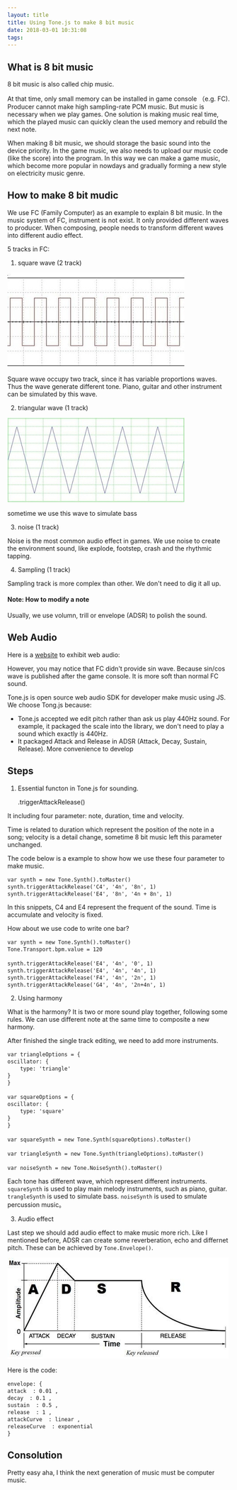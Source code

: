 ```yaml
---
layout: title
title: Using Tone.js to make 8 bit music
date: 2018-03-01 10:31:08
tags:
---
```


## What is 8 bit music
8 bit music is also called chip music.

At that time, only small memory can be installed in game console （e.g. FC). Producer cannot make high sampling-rate PCM music. But music is necessary when we play games. One solution is making music real time, which the played music can quickly clean the used memory and rebuild the next note. 

When making 8 bit music, we should storage the basic sound into the device priority. In the game music, we also needs to upload our music code (like the score) into the program. In this way we can make a game music, which become more popular in nowdays and gradually forming a new style on electricity music genre.

## How to make 8 bit mudic

We use FC (Family Computer) as an example to explain 8 bit music. In the music system of FC, instrument is not exist. It only provided different waves to producer. When composing, people needs to transform different waves into different audio effect.

5 tracks in FC:

1. square wave (2 track)

![](../_image/Using-Tone-js-to-make-8-bit-music/square-wave.jpg)

Square wave occupy two track, since it has variable proportions waves. Thus the wave generate different tone. Piano, guitar and other instrument can be simulated by this wave.  

2. triangular wave (1 track)

![](../_image/Using-Tone-js-to-make-8-bit-music/triangular-wave.jpg)

sometime we use this wave to simulate bass

3. noise (1 track)

Noise is the most common audio effect in games. We use noise to create the environment sound, like explode, footstep, crash and the rhythmic tapping.

4. Sampling (1 track)

Sampling track is more complex than other. We don't need to dig it all up. 

#### Note: How to modify a note

Usually, we use volumn, trill or envelope (ADSR) to polish the sound. 

## Web Audio

Here is a [website](https://codepen.io/anon/embed/LxJEaj?slug-hash=LxJEaj&default-tab=result&height=300&theme-id=0&embed-version=2&user=anon) to exhibit web audio: 

However, you may notice that FC didn't provide sin wave. Because sin/cos wave is published after the game console. It is more soft than normal FC sound. 

Tone.js is open source web audio SDK for developer make music using JS. We choose Tong.js because:

+ Tone.js accepted we edit pitch rather than ask us play 440Hz sound. For example, it packaged the scale into the library, we don't need to play a sound which exactly is 440Hz.
+ It packaged Attack and Release in ADSR (Attack, Decay, Sustain, Release). More convenience to develop 

## Steps

1. Essential functon in Tone.js for sounding.

    .triggerAttackRelease()

It including four parameter: note, duration, time and velocity.

Time is related to duration which represent the position of the note in a song; velocity is a detail change, sometime 8 bit music left this parameter unchanged.

The code below is a example to show how we use these four parameter to make music.

    var synth = new Tone.Synth().toMaster()
    synth.triggerAttackRelease('C4', '4n', '8n', 1)
    synth.triggerAttackRelease('E4', '8n', '4n + 8n', 1)

In this snippets, C4 and E4 represent the frequent of the sound. Time is accumulate and velocity is fixed. 

How about we use code to write one bar?

    var synth = new Tone.Synth().toMaster()
    Tone.Transport.bpm.value = 120

    synth.triggerAttackRelease('E4', '4n', '0', 1)
    synth.triggerAttackRelease('E4', '4n', '4n', 1)
    synth.triggerAttackRelease('F4', '4n', '2n', 1)
    synth.triggerAttackRelease('G4', '4n', '2n+4n', 1)

2. Using harmony

What is the harmony? It is two or more sound play together, following some rules. We can use different note at the same time to composite a new harmony. 

After finished the single track editing, we need to add more instruments.

    var triangleOptions = {
    oscillator: {
        type: 'triangle'
    }
    }

    var squareOptions = {
    oscillator: {
        type: 'square'
    }
    }

    var squareSynth = new Tone.Synth(squareOptions).toMaster()

    var triangleSynth = new Tone.Synth(triangleOptions).toMaster()

    var noiseSynth = new Tone.NoiseSynth().toMaster()

Each tone has different wave, which represent different instruments. `squareSynth` is used to play main melody instruments, such as piano, guitar. `trangleSynth` is used to simulate bass. `noiseSynth` is used to smulate percussion music。

3. Audio effect

Last step we should add audio effect to make music more rich. Like I mentioned before, ADSR can create some reverberation, echo and differnet pitch. These can be achieved by `Tone.Envelope()`.

![](../_image/Using-Tone-js-to-make-8-bit-music/ADSR.jpg)

Here is the code:

    envelope: {
    attack  : 0.01 ,
    decay  : 0.1 ,
    sustain  : 0.5 ,
    release  : 1 ,
    attackCurve  : linear ,
    releaseCurve  : exponential
    }

## Consolution
Pretty easy aha, I think the next generation of music must be computer music. 